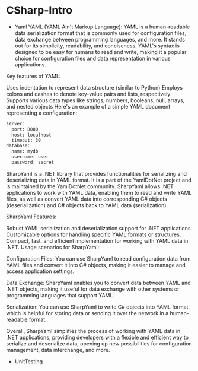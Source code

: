 # CSharp-Intro
- Yaml
YAML (YAML Ain't Markup Language):
YAML is a human-readable data serialization format that is commonly used for configuration files, data exchange between programming languages, and more. 
It stands out for its simplicity, readability, and conciseness. YAML's syntax is designed to be easy for humans to read and write, making it a popular 
choice for configuration files and data representation in various applications.

Key features of YAML:

Uses indentation to represent data structure (similar to Python)
Employs colons and dashes to denote key-value pairs and lists, respectively
Supports various data types like strings, numbers, booleans, null, arrays, and nested objects
Here's an example of a simple YAML document representing a configuration:

```bash
server:
  port: 8080
  host: localhost
  timeout: 30
database:
  name: mydb
  username: user
  password: secret
```

SharpYaml is a .NET library that provides functionalities for serializing and deserializing data in YAML format. 
It is a part of the YamlDotNet project and is maintained by the YamlDotNet community. SharpYaml allows .NET applications to work with YAML data, 
enabling them to read and write YAML files, as well as convert YAML data into corresponding C# objects (deserialization) and C# objects back to YAML data 
(serialization).

SharpYaml Features:

Robust YAML serialization and deserialization support for .NET applications.
Customizable options for handling specific YAML formats or structures.
Compact, fast, and efficient implementation for working with YAML data in .NET.
Usage scenarios for SharpYaml:

Configuration Files: You can use SharpYaml to read configuration data from YAML files and convert it into C# objects, making it easier to manage 
and access application settings.

Data Exchange: SharpYaml enables you to convert data between YAML and .NET objects, making it useful for data exchange with other systems or programming 
languages that support YAML.

Serialization: You can use SharpYaml to write C# objects into YAML format, which is helpful for storing data or sending it over the network in a 
human-readable format.

Overall, SharpYaml simplifies the process of working with YAML data in .NET applications, providing developers with a flexible and efficient way to 
serialize and deserialize data, opening up new possibilities for configuration management, data interchange, and more.

- UnitTesting
